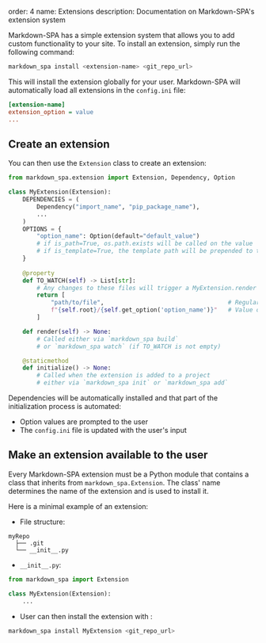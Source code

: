 order: 4
name: Extensions
description: Documentation on Markdown-SPA's extension system

Markdown-SPA has a simple extension system that allows you to add custom functionality to your site.
To install an extension, simply run the following command:
```bash
markdown_spa install <extension-name> <git_repo_url>
```

This will install the extension globally for your user.
Markdown-SPA will automatically load all extensions in the `config.ini` file:
```ini
[extension-name]
extension_option = value
...
```

## Create an extension

You can then use the `Extension` class to create an extension:
```python
from markdown_spa.extension import Extension, Dependency, Option

class MyExtension(Extension):
    DEPENDENCIES = (
        Dependency("import_name", "pip_package_name"),
        ...
    )
    OPTIONS = {
        "option_name": Option(default="default_value")
        # if is_path=True, os.path.exists will be called on the value
        # if is_template=True, the template path will be prepended to the checked path
    }
    
    @property
    def TO_WATCH(self) -> List[str]:
        # Any changes to these files will trigger a MyExtension.render
        return [
            "path/to/file",                                   # Regular file
            f"{self.root}/{self.get_option('option_name')}"   # Value of an option
        ]

    def render(self) -> None:
        # Called either via `markdown_spa build`
        # or `markdown_spa watch` (if TO_WATCH is not empty)

    @staticmethod
    def initialize() -> None:
        # Called when the extension is added to a project
        # either via `markdown_spa init` or `markdown_spa add`
```

Dependencies will be automatically installed and that part of the initialization process is automated:

- Option values are prompted to the user
- The `config.ini` file is updated with the user's input

## Make an extension available to the user

Every Markdown-SPA extension must be a Python module that contains a class that inherits from `markdown_spa.Extension`.
The class' name determines the name of the extension and is used to install it.

Here is a minimal example of an extension:

- File structure:
```
myRepo
  ├── .git
  └── __init__.py
```
- `__init__.py`:
```python
from markdown_spa import Extension

class MyExtension(Extension):
    ...
```
- User can then install the extension with :
```bash
markdown_spa install MyExtension <git_repo_url>
```